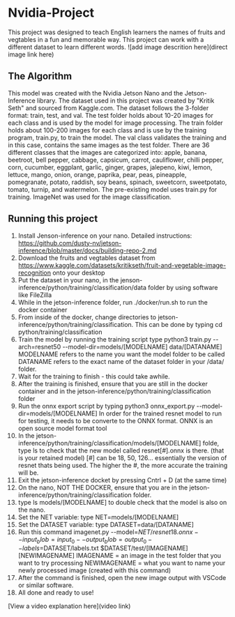 # Nvidia-Project

This project was designed to teach English learners the names of fruits and vegtables in a fun and memorable way. This project can work with a different dataset to learn different words.
![add image descrition here](direct image link here)

## The Algorithm

This model was created with the Nvidia Jetson Nano and the Jetson-Inference library. The dataset used in this project was created by "Kritik Seth" and sourced from Kaggle.com. The dataset follows the 3-folder format: train, test, and val. The test folder holds about 10-20 images for each class and is used by the model for image processing. The train folder holds about 100-200 images for each class and is use by the training program, train.py, to train the model. The val class validates the training and in this case, contains the same images as the test folder. There are 36 different classes that the images are categorized into: apple, banana, beetroot, bell pepper, cabbage, capsicum, carrot, cauliflower, chilli pepper, corn, cucumber, eggplant, garlic, ginger, grapes, jalepeno, kiwi, lemon, lettuce, mango, onion, orange, paprika, pear, peas, pineapple, pomegranate, potato, raddish, soy beans, spinach, sweetcorn, sweetpotato, tomato, turnip, and watermelon. The pre-existing model uses train.py for training. ImageNet was used for the image classification.

## Running this project

1. Install Jenson-inference on your nano. Detailed instructions: https://github.com/dusty-nv/jetson-inference/blob/master/docs/building-repo-2.md
2. Download the fruits and vegtables dataset from https://www.kaggle.com/datasets/kritikseth/fruit-and-vegetable-image-recognition onto your desktop
3. Put the dataset in your nano, in the jenson-inference/python/training/classification/data folder by using software like FileZilla
4. While in the jetson-inference folder, run ./docker/run.sh to run the docker container
5. From inside of the docker, change directories to jetson-inference/python/training/classification. This can be done by typing cd python/training/classification
6. Train the model by running the training script
   type python3 train.py --arch=resnet50 --model-dir=models/[MODELNAME] data/[DATANAME]
     MODELNAME refers to the name you want the model folder to be called
     DATANAME refers to the exact name of the dataset folder in your /data/ folder.
7. Wait for the training to finish - this could take awhile.
8. After the training is finished, ensure that you are still in the docker container and in the jetson-inference/python/training/classification folder
9. Run the onnx export script by typing python3 onnx_export.py --model-dir=models/[MODELNAME]
  In order for the trained resnet model to run for testing, it needs to be converte to the ONNX   format.
  ONNX is an open source model format tool
10. In the jetson-inference/python/training/classification/models/[MODELNAME] folde, type ls to check that the new model called resnet[#].onnx is there. (that is your retained model)
    [#] can be 18, 50, 126... essentially the version of resnet thats being used. The higher the #, the more accurate the training will be.
12. Exit the jetson-inference docket by pressing Cntrl + D (at the same time)
13. On the nano, NOT THE DOCKER, ensure that you are in the jetson-inference/python/training/classification folder.
14. type ls models/[MODELNAME] to double check that the model is also on the nano.
15. Set the NET variable: type NET=models/[MODELNAME]
16. Set the DATASET variable: type DATASET=data/[DATANAME]
17. Run this command imagenet.py --model=$NET/resnet18.onnx --input_blob=input_0 --output_blob=output_0 --labels=$DATASET/labels.txt $DATASET/test/[IMAGENAME] [NEWIMAGENAME]
    IMAGENAME = an image in the test folder that you want to try processing
    NEWIMAGENAME = what you want to name your newly processed image (created with this command)
18. After the command is finished, open the new image output with VSCode or similar software.
19. All done and ready to use!

[View a video explanation here](video link)
